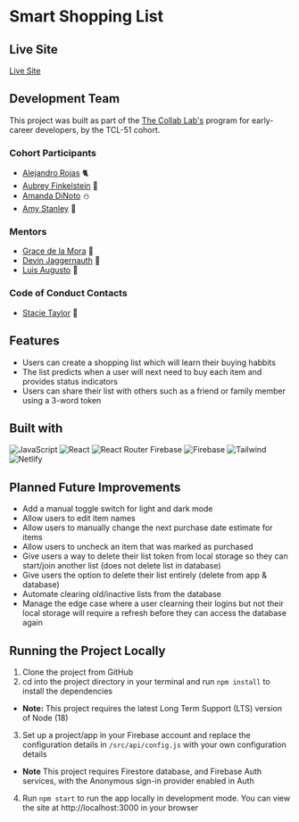 # Smart Shopping List

## Live Site

[Live Site](https://afink-smart-shopping-list.netlify.app/list)

## Development Team

This project was built as part of the [The Collab Lab's](https://the-collab-lab.codes/) program for early-career developers, by the TCL-51 cohort.

### Cohort Participants

- [Alejandro Rojas](https://github.com/kmachappy) 🐈‍
- [Aubrey Finkelstein](https://github.com/a-fink/) 🦉
- [Amanda DiNoto](https://github.com/Amanda2900) ⛄️
- [Amy Stanley](https://github.com/ameliasheppy) 🐾

### Mentors

- [Grace de la Mora](https://github.com/thetrend) 🎉
- [Devin Jaggernauth](https://github.com/mentalcaries) 👻
- [Luis Augusto](https://github.com/luisaugusto) 🚀

### Code of Conduct Contacts

- [Stacie Taylor](https://github.com/stacietaylorcima) 🙌

## Features

- Users can create a shopping list which will learn their buying habbits
- The list predicts when a user will next need to buy each item and provides status indicators
- Users can share their list with others such as a friend or family member using a 3-word token

## Built with

![JavaScript](https://img.shields.io/badge/JavaScript-323330?style=for-the-badge&logo=javascript&logoColor=F7DF1E) ![React](https://img.shields.io/badge/React-20232A?style=for-the-badge&logo=react&logoColor=61DAFB) ![React Router](https://img.shields.io/badge/React_Router-CA4245?style=for-the-badge&logo=react-router&logoColor=white) Firebase ![Firebase](https://img.shields.io/badge/firebase-%23039BE5.svg?style=for-the-badge&logo=firebase) ![Tailwind](https://img.shields.io/badge/Tailwind_CSS-38B2AC?style=for-the-badge&logo=tailwind-css&logoColor=white) ![Netlify](https://img.shields.io/badge/netlify-%23000000.svg?style=for-the-badge&logo=netlify&logoColor=#00C7B7)

## Planned Future Improvements

- Add a manual toggle switch for light and dark mode
- Allow users to edit item names
- Allow users to manually change the next purchase date estimate for items
- Allow users to uncheck an item that was marked as purchased
- Give users a way to delete their list token from local storage so they can start/join another list (does not delete list in database)
- Give users the option to delete their list entirely (delete from app & database)
- Automate clearing old/inactive lists from the database
- Manage the edge case where a user clearning their logins but not their local storage will require a refresh before they can access the database again

## Running the Project Locally

1. Clone the project from GitHub
2. cd into the project directory in your terminal and run `npm install` to install the dependencies

- **Note:** This project requires the latest Long Term Support (LTS) version of Node (18)

3. Set up a project/app in your Firebase account and replace the configuration details in `/src/api/config.js` with your own configuration details

- **Note** This project requires Firestore database, and Firebase Auth services, with the Anonymous sign-in provider enabled in Auth

4. Run `npm start` to run the app locally in development mode. You can view the site at http://localhost:3000 in your browser

